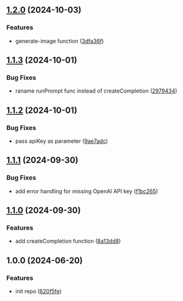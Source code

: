 ## [1.2.0](https://github.com/smootai/openai/compare/v1.1.3...v1.2.0) (2024-10-03)


### Features

* generate-image function ([3dfa36f](https://github.com/smootai/openai/commit/3dfa36fd158ad9527de16bba9dd2c800a2c8c4b1))

## [1.1.3](https://github.com/smootai/openai/compare/v1.1.2...v1.1.3) (2024-10-01)


### Bug Fixes

* raname runPrompt func instead of createCompletion ([2979434](https://github.com/smootai/openai/commit/297943430e6f79c60f82cbc40972495ce61ecfeb))

## [1.1.2](https://github.com/smootai/openai/compare/v1.1.1...v1.1.2) (2024-10-01)


### Bug Fixes

* pass apiKey as parameter ([9ae7adc](https://github.com/smootai/openai/commit/9ae7adc7628b5295bae2f61844987807080b48fc))

## [1.1.1](https://github.com/smootai/openai/compare/v1.1.0...v1.1.1) (2024-09-30)


### Bug Fixes

* add error handling for missing OpenAI API key ([f1bc265](https://github.com/smootai/openai/commit/f1bc26539c0f64d233c1687dd54503266d61581b))

## [1.1.0](https://github.com/smootai/openai/compare/v1.0.0...v1.1.0) (2024-09-30)


### Features

* add createCompletion function ([8a13dd8](https://github.com/smootai/openai/commit/8a13dd8ada3f1c2e7dde794ba83ab75fbb0a40fe))

## 1.0.0 (2024-06-20)


### Features

* init repo ([620f5fe](https://github.com/smootai/openai/commit/620f5feb696ddf594e4b1597e947a997191916b9))
